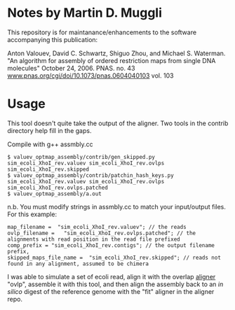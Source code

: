 # Notes by Martin D. Muggli

This repository is for maintanance/enhancements to the software accompanying this publication:

Anton Valouev, David C. Schwartz, Shiguo Zhou, and Michael S. Waterman. "An algorithm for assembly of ordered restriction maps from single DNA molecules"  October 24, 2006.  PNAS. no. 43 www.pnas.org/cgi/doi/10.1073/pnas.0604040103 vol. 103   

# Usage
This tool doesn't quite take the output of the aligner.  Two tools in the contrib directory help fill in the gaps.

Compile with g++ assmbly.cc

    $ valuev_optmap_assembly/contrib/gen_skipped.py sim_ecoli_XhoI_rev.valuev sim_ecoli_XhoI_rev.ovlps sim_ecoli_XhoI_rev.skipped
    $ valuev_optmap_assembly/contrib/patchin_hash_keys.py sim_ecoli_XhoI_rev.valuev sim_ecoli_XhoI_rev.ovlps sim_ecoli_XhoI_rev.ovlps.patched
    $ valuev_optmap_assembly/a.out 

n.b. You must modify strings in assmbly.cc to match your input/output files. For this example:

    map_filename =  "sim_ecoli_XhoI_rev.valuev"; // the reads
    ovlp_filename =   "sim_ecoli_XhoI_rev.ovlps.patched"; // the alignments with read position in the read file prefixed
    comp_prefix = "sim_ecoli_XhoI_rev.contigs"; // the output filename prefix,
    skipped_maps_file_name =  "sim_ecoli_XhoI_rev.skipped"; // reads not found in any alignment, assumed to be chimera

I was able to simulate a set of ecoli read, align it with the overlap [aligner](https://github.com/mmuggli/valuev_optmap_alignment) "ovlp", assemble it with this tool, and then align the assembly back to an *in silico* digest of the reference genome with the "fit" aligner in the aligner repo.
